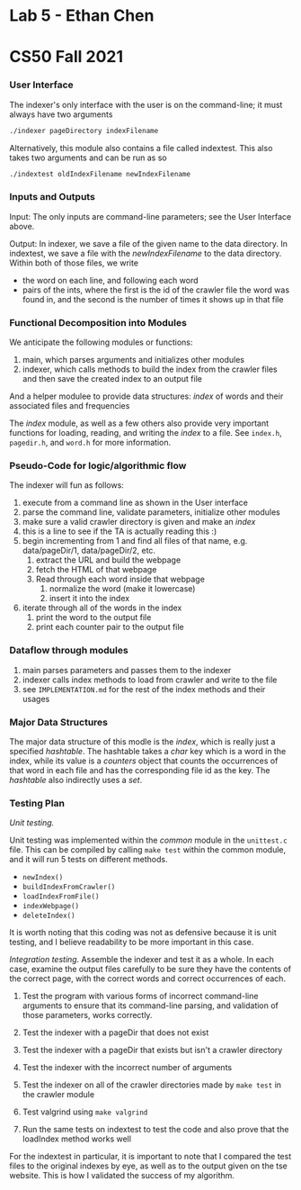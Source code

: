 # Lab 5 - Ethan Chen
# CS50 Fall 2021

### User Interface

The indexer's only interface with the user is on the command-line; it must always have two arguments

```bash
./indexer pageDirectory indexFilename
```

Alternatively, this module also contains a file called indextest. This also takes two arguments and can be run as so

```bash
./indextest oldIndexFilename newIndexFilename
```

### Inputs and Outputs

Input: The only inputs are command-line parameters; see the User Interface above.

Output: In indexer, we save a file of the given name to the data directory. In indextest, we save a file with the _newIndexFilename_ to the data directory. Within both of those files, we write

* the word on each line, and following each word
* pairs of the ints, where the first is the id of the crawler file the word was found in, and the second is the number of times it shows up in that file

### Functional Decomposition into Modules

We anticipate the following modules or functions:

1. main, which parses arguments and initializes other modules
2. indexer, which calls methods to build the index from the crawler files and then save the created index to an output file

And a helper modulee to provide data structures: _index_ of words and their associated files and frequencies

The _index_ module, as well as a few others also provide very important functions for loading, reading, and writing the _index_ to a file. See `index.h`, `pagedir.h`, and `word.h` for more information. 

### Pseudo-Code for logic/algorithmic flow

The indexer will fun as follows:

1. execute from a command line as shown in the User interface
2. parse the command line, validate parameters, initialize other modules
3. make sure a valid crawler directory is given and make an _index_
4. this is a line to see if the TA is actually reading this :)
5. begin incrementing from 1 and find all files of that name, e.g. data/pageDir/1, data/pageDir/2, etc.
    1. extract the URL and build the webpage
    2. fetch the HTML of that webpage
    3. Read through each word inside that webpage
        1. normalize the word (make it lowercase)
        2. insert it into the index
6. iterate through all of the words in the index
    1. print the word to the output file
    2. print each counter pair to the output file

### Dataflow through modules

1. main parses parameters and passes them to the indexer
2. indexer calls index methods to load from crawler and write to the file
3. see `IMPLEMENTATION.md` for the rest of the index methods and their usages

### Major Data Structures

The major data structure of this modle is the _index_, which is really just a specified *hashtable*. The hashtable takes a *char* key which is a word in the index, while its value is a *counters* object that counts the occurrences of that word in each file and has the corresponding file id as the key. The *hashtable* also indirectly uses a *set*.

### Testing Plan

_Unit testing._

Unit testing was implemented within the _common_ module in the `unittest.c` file. This can be compiled by calling `make test` within the common module, and it will run 5 tests on different methods.

* `newIndex()`
* `buildIndexFromCrawler()`
* `loadIndexFromFile()`
* `indexWebpage()`
* `deleteIndex()`

It is worth noting that this coding was not as defensive because it is unit testing, and I believe readability to be more important in this case.

_Integration testing._ Assemble the indexer and test it as a whole. In each case, examine the output files carefully to be sure they have the contents of the correct page, with the correct words and correct occurrences of each. 

1. Test the program with various forms of incorrect command-line arguments to ensure that its command-line parsing, and validation of those parameters, works correctly.

2. Test the indexer with a pageDir that does not exist

3. Test the indexer with a pageDir that exists but isn't a crawler directory

4. Test the indexer with the incorrect number of arguments

5. Test the indexer on all of the crawler directories made by `make test` in the crawler module

6. Test valgrind using `make valgrind`

7. Run the same tests on indextest to test the code and also prove that the loadIndex method works well

For the indextest in particular, it is important to note that I compared the test files to the original indexes by eye, as well as to the output given on the tse website. This is how I validated the success of my algorithm.